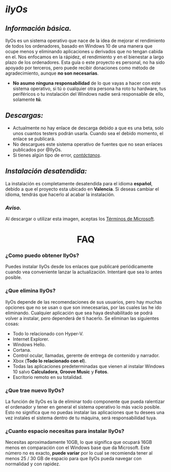 # *ilyOs*
## *Información básica.*
IlyOs es un sistema operativo que nace de la idea de mejorar el rendimiento de todos los ordenadores, basado en Windows 10 de una manera que ocupe menos y eliminando aplicaciones u derivados que no tengan cabida en el. Nos enfocamos en la rápidez, el rendimiento y en el bienestar a largo plazo de los ordenadores.
Esta guía o este proyecto es personal, no ha sido apoyado por terceros, pero puede recibir donaciones como método de agradecimiento, aunque **no son necesarias**.
- **No asumo ninguna responsabilidad** de lo que vayas a hacer con este sistema operativo, si tú o cualquier otra persona ha roto tu hardware, tus periféricos o tu instalación del Windows nadie será responsable de ello, solamente **tú**.

## *Descargas:*
- Actualmente no hay enlace de descarga debido a que es una beta, solo unos cuantos testers podrán usarla. Cuando sea el debido momento, el enlace se publicará.
- No descargues este sistema operativo de fuentes que no sean enlaces publicados por @IlyOs.
- Si tienes algún tipo de error, [*contáctanos*](https://twitter.com/7ilyOs).

## *Instalación desatendida:*
La instalación es completamente desatendida para el idioma **español**, debido a que el proyecto esta ubicado en **Valencia**. Si deseas cambiar el idioma, tendrás que hacerlo al acabar la instalación.

### *Aviso.*

Al descargar o utilizar esta imagen, aceptas los [Términos de Microsoft](https://www.microsoft.com/es-es/servicesagreement).
<div align="center">
  <h1>FAQ</h1>
</div>

### **¿Como puedo obtener IlyOs?**
Puedes instalar IlyOs desde los enlaces que publicaré periódicamente cuando vea conveniente lanzar la actualización. Intentaré que sea lo antes posible.
### **¿Que elimina IlyOs?**
IlyOs depende de las recomendaciones de sus usuarios, pero hay muchas opciones que no se usan o que son innecesarias, por las cuales las he ido eliminando. Cualquier aplicación que sea haya deshabilitado se podrá volver a instalar, pero dependerá de ti hacerlo. Se eliminan las siguientes cosas:
- Todo lo relacionado con Hyper-V.
- Internet Explorer.
- Windows Hello.
- Cortana.
- Control ocular, llamadas, gerente de entrega de contenido y narrador.
- Xbox (**Todo lo relacionado con el**).
- Todas las aplicaciones predeterminadas que vienen al instalar Windows 10 salvo **Calculadora**, **Groove Music** y **Fotos**.
- Escritorio remoto en su totalidad.
### **¿Que trae nuevo IlyOs?**
La función de IlyOs es la de eliminar todo componente que pueda ralentizar el ordenador y tener en general el sistema operativo lo más vacío posible. Esto no significa que no puedas instalar las aplicaciones que tu desees una vez instales el sistema dentro de tu máquina, será responsabilidad tuya.
### **¿Cuanto espacio necesitas para instalar IlyOs?**
Necesitas aproximadamente 10GB, lo que significa que ocupará 16GB menos en comparación con el Windows base que da Microsoft. Este número no es exacto, **puede variar** por lo cual se recomienda tener al menos 25 / 30 GB de espacio para que IlyOs pueda navegar con normalidad y con rapidez.
